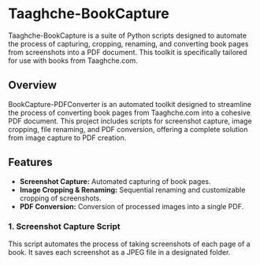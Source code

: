 # Taaghche-BookCapture
Taaghche-BookCapture is a suite of Python scripts designed to automate the process of capturing, cropping, renaming, and converting book pages from screenshots into a PDF document. This toolkit is specifically tailored for use with books from Taaghche.com.


## Overview
BookCapture-PDFConverter is an automated toolkit designed to streamline the process of converting book pages from Taaghche.com into a cohesive PDF document. This project includes scripts for screenshot capture, image cropping, file renaming, and PDF conversion, offering a complete solution from image capture to PDF creation.

## Features
- **Screenshot Capture:** Automated capturing of book pages.
- **Image Cropping & Renaming:** Sequential renaming and customizable cropping of screenshots.
- **PDF Conversion:** Conversion of processed images into a single PDF.

### 1. Screenshot Capture Script
This script automates the process of taking screenshots of each page of a book. It saves each screenshot as a JPEG file in a designated folder.
